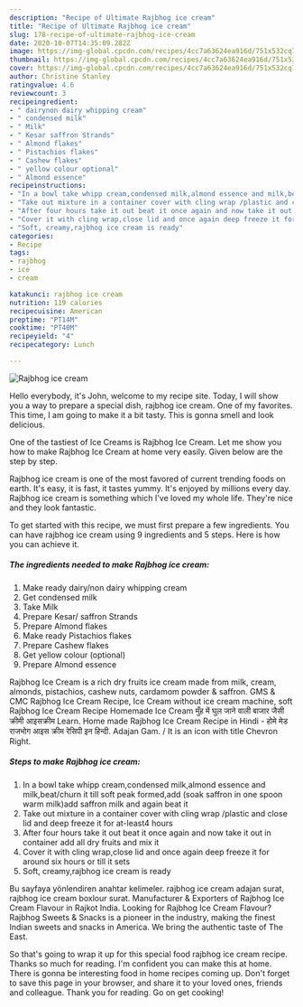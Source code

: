```yaml
---
description: "Recipe of Ultimate Rajbhog ice cream"
title: "Recipe of Ultimate Rajbhog ice cream"
slug: 178-recipe-of-ultimate-rajbhog-ice-cream
date: 2020-10-07T14:35:09.282Z
image: https://img-global.cpcdn.com/recipes/4cc7a63624ea916d/751x532cq70/rajbhog-ice-cream-recipe-main-photo.jpg
thumbnail: https://img-global.cpcdn.com/recipes/4cc7a63624ea916d/751x532cq70/rajbhog-ice-cream-recipe-main-photo.jpg
cover: https://img-global.cpcdn.com/recipes/4cc7a63624ea916d/751x532cq70/rajbhog-ice-cream-recipe-main-photo.jpg
author: Christine Stanley
ratingvalue: 4.6
reviewcount: 3
recipeingredient:
- " dairynon dairy whipping cream"
- " condensed milk"
- " Milk"
- " Kesar saffron Strands"
- " Almond flakes"
- " Pistachios flakes"
- " Cashew flakes"
- " yellow colour optional"
- " Almond essence"
recipeinstructions:
- "In a bowl take whipp cream,condensed milk,almond essence and milk,beat/churn it till soft peak formed,add (soak saffron in one spoon warm milk)add saffron milk and again beat it"
- "Take out mixture in a container cover with cling wrap /plastic and close lid and deep freeze it for at-least4 hours"
- "After four hours take it out beat it once again and now take it out in container add all dry fruits and mix it"
- "Cover it with cling wrap,close lid and once again deep freeze it for around six hours or till it sets"
- "Soft, creamy,rajbhog ice cream is ready"
categories:
- Recipe
tags:
- rajbhog
- ice
- cream

katakunci: rajbhog ice cream 
nutrition: 119 calories
recipecuisine: American
preptime: "PT14M"
cooktime: "PT40M"
recipeyield: "4"
recipecategory: Lunch

---
```



![Rajbhog ice cream](https://img-global.cpcdn.com/recipes/4cc7a63624ea916d/751x532cq70/rajbhog-ice-cream-recipe-main-photo.jpg)

Hello everybody, it's John, welcome to my recipe site. Today, I will show you a way to prepare a special dish, rajbhog ice cream. One of my favorites. This time, I am going to make it a bit tasty. This is gonna smell and look delicious.

One of the tastiest of Ice Creams is Rajbhog Ice Cream. Let me show you how to make Rajbhog Ice Cream at home very easily. Given below are the step by step.

Rajbhog ice cream is one of the most favored of current trending foods on earth. It's easy, it is fast, it tastes yummy. It's enjoyed by millions every day. Rajbhog ice cream is something which I've loved my whole life. They're nice and they look fantastic.


To get started with this recipe, we must first prepare a few ingredients. You can have rajbhog ice cream using 9 ingredients and 5 steps. Here is how you can achieve it.

<!--inarticleads1-->

##### The ingredients needed to make Rajbhog ice cream:

1. Make ready  dairy/non dairy whipping cream
1. Get  condensed milk
1. Take  Milk
1. Prepare  Kesar/ saffron Strands
1. Prepare  Almond flakes
1. Make ready  Pistachios flakes
1. Prepare  Cashew flakes
1. Get  yellow colour (optional)
1. Prepare  Almond essence


Rajbhog Ice Cream is a rich dry fruits ice cream made from milk, cream, almonds, pistachios, cashew nuts, cardamom powder &amp; saffron. GMS &amp; CMC Rajbhog Ice Cream Recipe, Ice Cream without ice cream machine, soft Rajbhog Ice Cream Recipe Homemade Ice Cream मुँह में घुल जाने वाली बाजार जैसी क्रीमी आइसक्रीम Learn. Home made Rajbhog Ice Cream Recipe in Hindi - होमे मेड राजभोग आइस क्रीम रेसिपी इन हिन्दी. Adajan Gam. / It is an icon with title Chevron Right. 

<!--inarticleads2-->

##### Steps to make Rajbhog ice cream:

1. In a bowl take whipp cream,condensed milk,almond essence and milk,beat/churn it till soft peak formed,add (soak saffron in one spoon warm milk)add saffron milk and again beat it
1. Take out mixture in a container cover with cling wrap /plastic and close lid and deep freeze it for at-least4 hours
1. After four hours take it out beat it once again and now take it out in container add all dry fruits and mix it
1. Cover it with cling wrap,close lid and once again deep freeze it for around six hours or till it sets
1. Soft, creamy,rajbhog ice cream is ready


Bu sayfaya yönlendiren anahtar kelimeler. rajbhog ice cream adajan surat, rajbhog ice cream boxlour surat. Manufacturer &amp; Exporters of Rajbhog Ice Cream Flavour in Rajkot India. Looking for Rajbhog Ice Cream Flavour? Rajbhog Sweets &amp; Snacks is a pioneer in the industry, making the finest Indian sweets and snacks in America. We bring the authentic taste of The East. 

So that's going to wrap it up for this special food rajbhog ice cream recipe. Thanks so much for reading. I'm confident you can make this at home. There is gonna be interesting food in home recipes coming up. Don't forget to save this page in your browser, and share it to your loved ones, friends and colleague. Thank you for reading. Go on get cooking!
